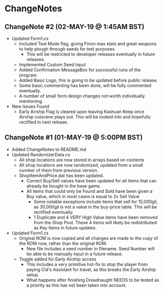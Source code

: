 # ChangeNotes

## ChangeNote #2 (02-MAY-19 @ 1:45AM BST)

* Updated Form1.cs
  * Included Test Mode flag, giving Firion max stats and great weapons to help plough through seeds for test purposes
    * This will be restricted to developer releases eventually in future releases.
  * Implemented Custom Seed Input
  * Added Confirmation MessageBox for successful runs of the program.
  * Added Basic Logo, this is going to be updated before public release.
  * Some basic commenting has been done, will be fully commented eventually.
  * A number of small form design changes not worth individually mentioning.
* New Issues Found
  * Early Airship Flag is cleared upon leaving Kashuan Keep once Airship cutscene plays out. This will be looked into and hopefully rectified in next release.

## ChangeNote #1 (01-MAY-19 @ 5:00PM BST)

* Added ChangeNotes to README.md
* Updated RandomizerData.cs
  * All shop locations are now stored in arrays based on contents
  * All shop locations are now randomized, updated from a small number of them from previous version.
  * ShopItemAndPrice.dat has been updated.
    * Correct Buy/Sell values have been updated for all items that can already be bought in the base game.
    * All items that could only be Found and Sold have been given a Buy value, which in most cases is equal to 2x Sell Value
      * Some notable exceptions include items that sell for 15,000gil, as 30,000gil is not a value in the buy-price table. This will be rectified eventually.
      * 1 Duplicate and 4 VERY High Value items have been removed from the Shop Pool. These 4 items will likely be redistributed as Key Items in future updates.
* Updated Form1.cs
  * Original ROM is now copied and all changes are made to the copy of the ROM now, rather than the original ROM.
    * New file includes a seed number in filename. Seed Number will be able to be manually input in a future release.
  * Toggle added for Early Airship access
    * This includes a very primitive hot-fix to stop the player from paying Cid's Assistant for travel, as this breaks the Early Airship setup.
    * What happens after finishing Dreadnaught NEEDS to be tested as a priority as this has not been taken into account.